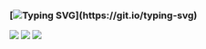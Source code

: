 ### [![Typing SVG](https://readme-typing-svg.herokuapp.com?font=Fira+Code&duration=3000&pause=1000&color=15C828&width=435&lines=Hi%2C+i'm+a+C%2FC%2B%2B+developer...)](https://git.io/typing-svg)
![](http://github-profile-summary-cards.vercel.app/api/cards/most-commit-language?username=droysky&theme=dark)
![](http://github-profile-summary-cards.vercel.app/api/cards/stats?username=droysky&theme=dark)
![](https://leetcard.jacoblin.cool/droysky?width=500&height=200,&theme=dark)


